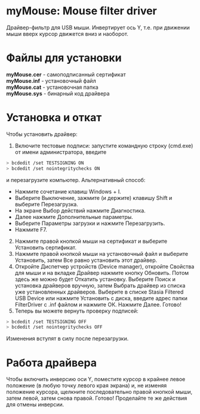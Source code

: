 # myMouse: Mouse filter driver

Драйвер-фильтр для USB мыши. Инвертирует ось Y, т.е. при движении мыши вверх курсор движется вниз и наоборот. 

# Файлы для установки

**myMouse.cer** - самоподписанный сертификат<br />
**myMouse.inf** - установочный файл<br />
**myMouse.cat** - установочная папка<br />
**myMouse.sys** - бинарный код драйвера<br />

# Установка и откат

Чтобы установить драйвер:
1. Включите тестовые подписи: запустите командную строку (cmd.exe) от имени администратора, введите
```bash
> bcdedit /set TESTSIGNING ON
> bcdedit /set nointegritychecks ON
```
и перезагрузите компьютер. Альтернативный способ:
  * Нажмите сочетание клавиш Windows + I.
  * Выберите Выключение, зажмите (и держите) клавишу Shift и выберите Перезагрузка.
  * На экране Выбор действий нажмите Диагностика.
  * Далее нажмите Дополнительные параметры.
  * Выберите Параметры загрузки и нажмите Перезагрузить.
  * Нажмите F7.
2. Нажмите правой кнопкой мыши на сертификат и выберите Установить сертификат.
3. Нажмите правой кнопкой мыши на установочный файл и выберите Установить, затем Все равно установить этот драйвер.
4. Откройте Диспетчер устройств (Device manager), откройте Свойства для мыши и на вкладке Драйвер нажмите кнопку Обновить. Потом здесь же можно будет Откатить установку. Выберите Поиск и установка драйверов вручную, затем Выбрать драйвер из списка уже установленных драйверов. Выберите в списке Stasia Filtered USB Device или нажмите Установить с диска, введите адрес папки FilterDriver с .inf файлом и нажмите ОК. Нажмите Далее. Готово!
5. Теперь вы можете вернуть проверку подписей:
```bash
> bcdedit /set TESTSIGNING OFF
> bcdedit /set nointegritychecks OFF
```
Изменения вступят в силу после перезагрузки.

# Работа драйвера

Чтобы включить инверсию оси Y, поместите курсор в крайнее левое положение (в любую точку левого края экрана) и, не изменяя положение курсора, щелкните последовательно правой кнопкой мыши, затем левой, затем снова правой. Готово! Проделайте те же действия для отмены инверсии.
